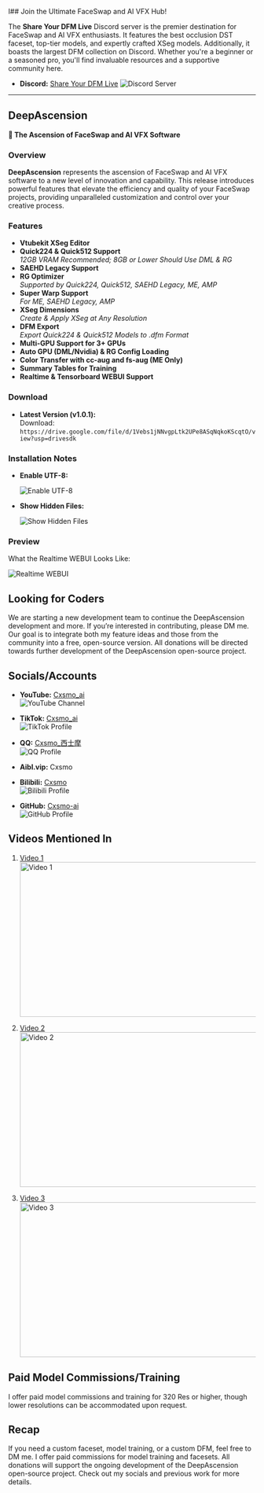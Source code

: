 I## Join the Ultimate FaceSwap and AI VFX Hub!

The **Share Your DFM Live** Discord server is the premier destination for FaceSwap and AI VFX enthusiasts. It features the best occlusion DST faceset, top-tier models, and expertly crafted XSeg models. Additionally, it boasts the largest DFM collection on Discord. Whether you're a beginner or a seasoned pro, you'll find invaluable resources and a supportive community here.

- **Discord:** [Share Your DFM Live](https://discord.gg/your-invite-link)
  ![Discord Server](https://img.shields.io/badge/Discord-Share_Your_DFM_Live-blue?logo=discord&logoColor=white)


---

## DeepAscension

**🌟 The Ascension of FaceSwap and AI VFX Software**

### Overview

**DeepAscension** represents the ascension of FaceSwap and AI VFX software to a new level of innovation and capability. This release introduces powerful features that elevate the efficiency and quality of your FaceSwap projects, providing unparalleled customization and control over your creative process.

### Features

- **Vtubekit XSeg Editor**
- **Quick224 & Quick512 Support**  
  *12GB VRAM Recommended; 8GB or Lower Should Use DML & RG*
- **SAEHD Legacy Support**
- **RG Optimizer**  
  *Supported by Quick224, Quick512, SAEHD Legacy, ME, AMP*
- **Super Warp Support**  
  *For ME, SAEHD Legacy, AMP*
- **XSeg Dimensions**  
  *Create & Apply XSeg at Any Resolution*
- **DFM Export**  
  *Export Quick224 & Quick512 Models to .dfm Format*
- **Multi-GPU Support for 3+ GPUs**
- **Auto GPU (DML/Nvidia) & RG Config Loading**
- **Color Transfer with cc-aug and fs-aug (ME Only)**
- **Summary Tables for Training**
- **Realtime & Tensorboard WEBUI Support**

### Download

- **Latest Version (v1.0.1):**  
  Download: `https://drive.google.com/file/d/1Vebs1jNNvgpLtk2UPe8ASqNqkoKScqtO/view?usp=drivesdk`

### Installation Notes

- **Enable UTF-8:**

  ![Enable UTF-8](https://i.imgur.com/WENY8MH.png)

- **Show Hidden Files:**

  ![Show Hidden Files](https://i.imgur.com/so3h6gN.jpeg)

### Preview

What the Realtime WEBUI Looks Like:

![Realtime WEBUI](https://i.imgur.com/vT2qIpZ.png)



## Looking for Coders

We are starting a new development team to continue the DeepAscension development and more. If you’re interested in contributing, please DM me. Our goal is to integrate both my feature ideas and those from the community into a free, open-source version. All donations will be directed towards further development of the DeepAscension open-source project.

## Socials/Accounts

- **YouTube:** [Cxsmo_ai](https://youtube.com/Cxsmo_ai)  
  ![YouTube Channel](https://img.shields.io/badge/YouTube-Cxsmo_ai-red?logo=youtube&logoColor=white)
  
- **TikTok:** [Cxsmo_ai](https://tiktok.com/@Cxsmo_ai)  
  ![TikTok Profile](https://img.shields.io/badge/TikTok-Cxsmo_ai-black?logo=tiktok&logoColor=white)

- **QQ:** [Cxsmo_西士摩](https://w.qq.com/)  
  ![QQ Profile](https://img.shields.io/badge/QQ-Cxsmo_西士摩-blue?logo=qq&logoColor=white)

- **Aibl.vip:** Cxsmo  

- **Bilibili:** [Cxsmo](https://bilibili.com/Cxsmo)  
  ![Bilibili Profile](https://img.shields.io/badge/Bilibili-Cxsmo-orange?logo=bilibili&logoColor=white)

- **GitHub:** [Cxsmo-ai](https://github.com/Cxsmo-ai)  
  ![GitHub Profile](https://img.shields.io/badge/GitHub-Cxsmo_ai-lightgrey?logo=github&logoColor=white)

## Videos Mentioned In

1. [Video 1](https://youtu.be/tEGown-ySfI)  
   <a href="https://www.youtube.com/watch?v=tEGown-ySfI" target="_blank">
   <img src="https://img.youtube.com/vi/tEGown-ySfI/0.jpg" alt="Video 1" width="560" height="315" />
   </a>

2. [Video 2](https://youtu.be/w0Wkhz4G6OA)  
   <a href="https://www.youtube.com/watch?v=w0Wkhz4G6OA" target="_blank">
   <img src="https://img.youtube.com/vi/w0Wkhz4G6OA/0.jpg" alt="Video 2" width="560" height="315" />
   </a>

3. [Video 3](https://youtu.be/7YiM_elQuPA)  
   <a href="https://www.youtube.com/watch?v=7YiM_elQuPA" target="_blank">
   <img src="https://img.youtube.com/vi/7YiM_elQuPA/0.jpg" alt="Video 3" width="560" height="315" />
   </a>

## Paid Model Commissions/Training

I offer paid model commissions and training for 320 Res or higher, though lower resolutions can be accommodated upon request.

## Recap

If you need a custom faceset, model training, or a custom DFM, feel free to DM me. I offer paid commissions for model training and facesets. All donations will support the ongoing development of the DeepAscension open-source project. Check out my socials and previous work for more details.
